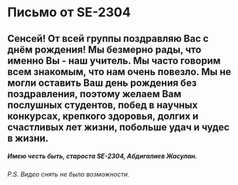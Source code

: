 # Письмо от SE-2304
## Сенсей! От всей группы поздравляю Вас с днём рождения! Мы безмерно рады, что именно Вы - наш учитель. Мы часто говорим всем знакомым, что нам очень повезло. Мы не могли оставить Ваш день рождения без поздравления, поэтому желаем Вам послушных студентов, побед в научных конкурсах, крепкого здоровья, долгих и счастливых лет жизни, побольше удач и чудес в жизни.
##### Имею честь быть, староста SE-2304, Абдигалиев Жасулан. 
###### P.S. Видео снять не было возможности.
